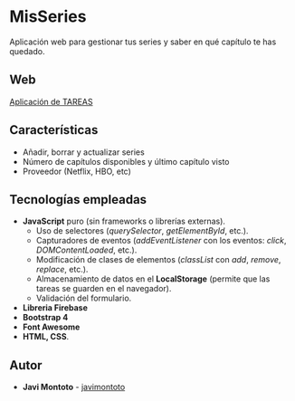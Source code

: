 # MisSeries
Aplicación web para gestionar tus series y saber en qué capítulo te has quedado.

## Web
[Aplicación de TAREAS](#)

## Características
* Añadir, borrar y actualizar series
* Número de capítulos disponibles y último capítulo visto
* Proveedor (Netflix, HBO, etc)

## Tecnologías empleadas
* **JavaScript** puro (sin frameworks o librerías externas).
  * Uso de selectores (*querySelector*, *getElementById*, etc.).
  * Capturadores de eventos (*addEventListener* con los eventos: *click*, *DOMContentLoaded*, etc.).
  * Modificación de clases de elementos (*classList* con *add*, *remove*, *replace*, etc.).
  * Almacenamiento de datos en el **LocalStorage** (permite que las tareas se guarden en el navegador).
  * Validación del formulario.
* **Libreria Firebase**
* **Bootstrap 4**
* **Font Awesome**
* **HTML, CSS**.

## Autor
* **Javi Montoto** - [javimontoto](https://github.com/javimontoto)
